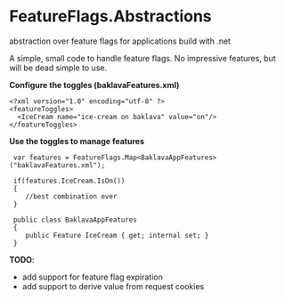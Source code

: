 FeatureFlags.Abstractions
=========================

abstraction over feature flags for applications build with .net

A simple, small code to handle feature flags. No impressive features, but will be dead simple to use.

__Configure the toggles (baklavaFeatures.xml)__

````
<?xml version="1.0" encoding="utf-8" ?>
<featureToggles>
  <IceCream name="ice-cream on baklava" value="on"/>
</featureToggles>

````

__Use the toggles to manage features__
````
 var features = FeatureFlags.Map<BaklavaAppFeatures>("baklavaFeatures.xml");
 
 if(features.IceCream.IsOn())
 {
    //best combination ever
 }
 
 public class BaklavaAppFeatures
 {
    public Feature IceCream { get; internal set; }
 }
````

__TODO__:

* add support for feature flag expiration
* add support to derive value from request cookies
